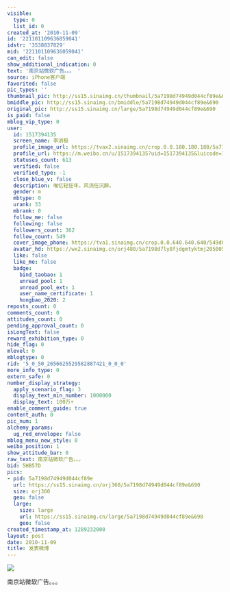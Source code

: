 ```yaml
---
visible:
  type: 0
  list_id: 0
created_at: '2010-11-09'
id: '221101109636059041'
idstr: '3538837829'
mid: '221101109636059041'
can_edit: false
show_additional_indication: 0
text: '南京站微软广告。。。 '
source: iPhone客户端
favorited: false
pic_types: ''
thumbnail_pic: http://ss15.sinaimg.cn/thumbnail/5a7198d74949d044cf89e&690
bmiddle_pic: http://ss15.sinaimg.cn/bmiddle/5a7198d74949d044cf89e&690
original_pic: http://ss15.sinaimg.cn/large/5a7198d74949d044cf89e&690
is_paid: false
mblog_vip_type: 0
user:
  id: 1517394135
  screen_name: 李消极
  profile_image_url: https://tvax2.sinaimg.cn/crop.0.0.180.180.180/5a7198d7ly8fjdgmtyktmj20500500so.jpg?KID=imgbed,tva&Expires=1606400398&ssig=kezir%2Bc1ZF
  profile_url: https://m.weibo.cn/u/1517394135?uid=1517394135&luicode=10000011&lfid=2304131517394135_-_WEIBO_SECOND_PROFILE_WEIBO
  statuses_count: 613
  verified: false
  verified_type: -1
  close_blue_v: false
  description: 唯忆轻狂年，风流任沉醉。
  gender: m
  mbtype: 0
  urank: 33
  mbrank: 0
  follow_me: false
  following: false
  followers_count: 362
  follow_count: 549
  cover_image_phone: https://tva1.sinaimg.cn/crop.0.0.640.640.640/549d0121tw1egm1kjly3jj20hs0hsq4f.jpg
  avatar_hd: https://wx2.sinaimg.cn/orj480/5a7198d7ly8fjdgmtyktmj20500500so.jpg
  like: false
  like_me: false
  badge:
    bind_taobao: 1
    unread_pool: 1
    unread_pool_ext: 1
    user_name_certificate: 1
    hongbao_2020: 2
reposts_count: 0
comments_count: 0
attitudes_count: 0
pending_approval_count: 0
isLongText: false
reward_exhibition_type: 0
hide_flag: 0
mlevel: 0
mblogtype: 0
rid: '5_0_50_2656625529582887421_0_0_0'
more_info_type: 0
extern_safe: 0
number_display_strategy:
  apply_scenario_flag: 3
  display_text_min_number: 1000000
  display_text: 100万+
enable_comment_guide: true
content_auth: 0
pic_num: 1
alchemy_params:
  ug_red_envelope: false
mblog_menu_new_style: 0
weibo_position: 1
show_attitude_bar: 0
raw_text: 南京站微软广告。。。 ​​​
bid: 5HB57D
pics:
- pid: 5a7198d74949d044cf89e
  url: https://ss15.sinaimg.cn/orj360/5a7198d74949d044cf89e&690
  size: orj360
  geo: false
  large:
    size: large
    url: https://ss15.sinaimg.cn/large/5a7198d74949d044cf89e&690
    geo: false
created_timestamp_at: 1289232000
layout: post
date: 2010-11-09
title: 发表微博
---
```


![](http://ss15.sinaimg.cn/large/5a7198d74949d044cf89e&690)

南京站微软广告。。。 

